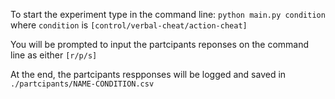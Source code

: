 To start the experiment type in the command line: `python main.py condition` where `condition` is `[control/verbal-cheat/action-cheat]` 

You will be prompted to input the partcipants reponses on the command line as either `[r/p/s]`

At the end, the partcipants respponses will be logged and saved in `./partcipants/NAME-CONDITION.csv`